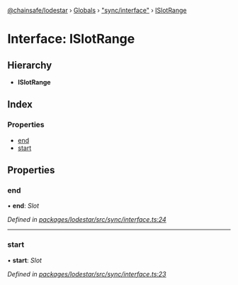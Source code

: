 [@chainsafe/lodestar](../README.md) › [Globals](../globals.md) › ["sync/interface"](../modules/_sync_interface_.md) › [ISlotRange](_sync_interface_.islotrange.md)

# Interface: ISlotRange

## Hierarchy

* **ISlotRange**

## Index

### Properties

* [end](_sync_interface_.islotrange.md#end)
* [start](_sync_interface_.islotrange.md#start)

## Properties

###  end

• **end**: *Slot*

*Defined in [packages/lodestar/src/sync/interface.ts:24](https://github.com/ChainSafe/lodestar/blob/f536e8f/packages/lodestar/src/sync/interface.ts#L24)*

___

###  start

• **start**: *Slot*

*Defined in [packages/lodestar/src/sync/interface.ts:23](https://github.com/ChainSafe/lodestar/blob/f536e8f/packages/lodestar/src/sync/interface.ts#L23)*
